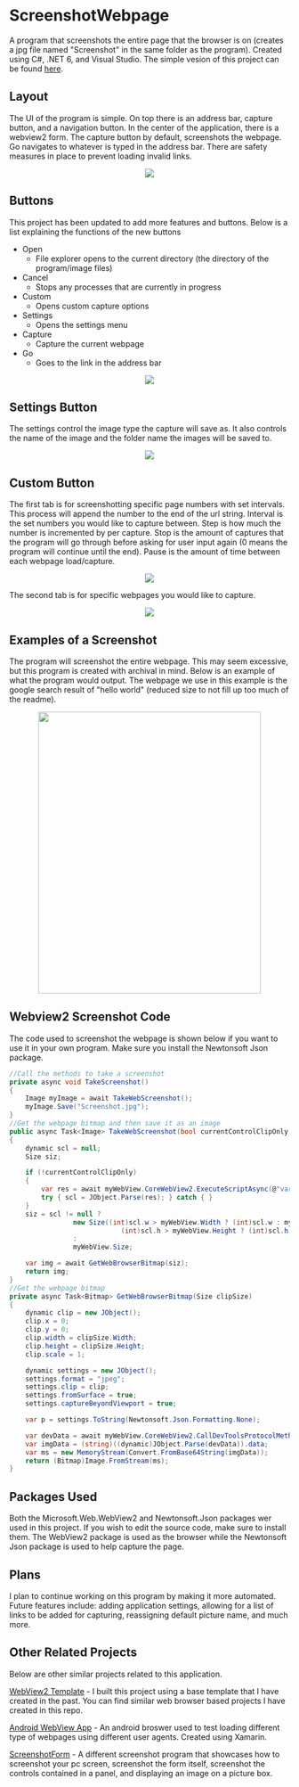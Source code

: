 # ScreenshotWebpage
A program that screenshots the entire page that the browser is on (creates a jpg file named "Screenshot" in the same folder as the program). Created using C#, .NET 6, and Visual Studio. The simple vesion of this project can be found [here](https://github.com/Kttra/ScreenshotWebpage/tree/SimpleVersion).

**Layout**
------------
The UI of the program is simple. On top there is an address bar, capture button, and a navigation button. In the center of the application, there is a webview2 form. The capture button by default, screenshots the webpage. Go navigates to whatever is typed in the address bar. There are safety measures in place to prevent loading invalid links.

<p align="center">
<img src="https://user-images.githubusercontent.com/100814612/177068454-30e3973a-9690-424c-a79c-5c1e699d0167.png"><img>
</p>

**Buttons**
------------
This project has been updated to add more features and buttons. Below is a list explaining the functions of the new buttons
- Open
    - File explorer opens to the current directory (the directory of the program/image files)
- Cancel
    - Stops any processes that are currently in progress
- Custom
    - Opens custom capture options
- Settings
    - Opens the settings menu
- Capture
    - Capture the current webpage
- Go
    - Goes to the link in the address bar

<p align="center">
<img src="https://user-images.githubusercontent.com/100814612/177064714-35c6979a-62d9-4fae-baa4-03e84e4e5149.png"><img>
</p>

**Settings Button**
-------
The settings control the image type the capture will save as. It also controls the name of the image and the folder name the images will be saved to.

<p align="center">
<img src="https://user-images.githubusercontent.com/100814612/177068315-7b623d0e-9fcc-403e-b261-2fecd4a64a6c.png"><img>
</p>

**Custom Button**
-------
The first tab is for screenshotting specific page numbers with set intervals. This process will append the number to the end of the url string. Interval is the set numbers you would like to capture between. Step is how much the number is incremented by per capture. Stop is the amount of captures that the program will go through before asking for user input again (0 means the program will continue until the end). Pause is the amount of time between each webpage load/capture.

<p align="center">
<img src="https://user-images.githubusercontent.com/100814612/177067035-1ed772c4-6b32-4301-a230-4986806d2168.png"><img>
</p>

The second tab is for specific webpages you would like to capture.

<p align="center">
<img src="https://user-images.githubusercontent.com/100814612/177067306-3c2ab798-d8ee-4c46-97ac-084f3b2ebd5c.png"><img>
</p>

**Examples of a Screenshot**
------------
The program will screenshot the entire webpage. This may seem excessive, but this program is created with archival in mind. Below is an example of what the program would output. The webpage we use in this example is the google search result of "hello world" (reduced size to not fill up too much of the readme).

<p align="center">
<img src="https://user-images.githubusercontent.com/100814612/167742872-7c91bec3-e4ce-4025-8ac9-457a0344c88a.jpg" width="400" height="506"><img>
</p>

**Webview2 Screenshot Code**
-------------------------
The code used to screenshot the webpage is shown below if you want to use it in your own program. Make sure you install the Newtonsoft Json package.

```csharp
//Call the methods to take a screenshot
private async void TakeScreenshot()
{
    Image myImage = await TakeWebScreenshot();
    myImage.Save("Screenshot.jpg");
}
//Get the webpage bitmap and then save it as an image
public async Task<Image> TakeWebScreenshot(bool currentControlClipOnly = false)
{
    dynamic scl = null;
    Size siz;

    if (!currentControlClipOnly)
    {
        var res = await myWebView.CoreWebView2.ExecuteScriptAsync(@"var v = {""w"":document.body.scrollWidth, ""h"":document.body.scrollHeight}; v;");
        try { scl = JObject.Parse(res); } catch { }
    }
    siz = scl != null ?
                new Size((int)scl.w > myWebView.Width ? (int)scl.w : myWebView.Width,
                            (int)scl.h > myWebView.Height ? (int)scl.h : myWebView.Height)
                :
                myWebView.Size;

    var img = await GetWebBrowserBitmap(siz);
    return img;
}
//Get the webpage bitmap
private async Task<Bitmap> GetWebBrowserBitmap(Size clipSize)
{
    dynamic clip = new JObject();
    clip.x = 0;
    clip.y = 0;
    clip.width = clipSize.Width;
    clip.height = clipSize.Height;
    clip.scale = 1;

    dynamic settings = new JObject();
    settings.format = "jpeg";
    settings.clip = clip;
    settings.fromSurface = true;
    settings.captureBeyondViewport = true;

    var p = settings.ToString(Newtonsoft.Json.Formatting.None);

    var devData = await myWebView.CoreWebView2.CallDevToolsProtocolMethodAsync("Page.captureScreenshot", p);
    var imgData = (string)((dynamic)JObject.Parse(devData)).data;
    var ms = new MemoryStream(Convert.FromBase64String(imgData));
    return (Bitmap)Image.FromStream(ms);
}
```

**Packages Used**
------------------
Both the Microsoft.Web.WebView2 and Newtonsoft.Json packages wer used in this project. If you wish to edit the source code, make sure to install them. The WebView2 package is used as the browser while the Newtonsoft Json package is used to help capture the page.

**Plans**
---------------
I plan to continue working on this program by making it more automated. Future features include: adding application settings, allowing for a list of links to be added for capturing, reassigning default picture name, and much more.

**Other Related Projects**
-----------------------
Below are other similar projects related to this application.

[WebView2 Template](https://github.com/Kttra/webView2Template) - I built this project using a base template that I have created in the past. You can find similar web browser based projects I have created in this repo.

[Android WebView App](https://github.com/Kttra/webViewXAM-Android) - An android broswer used to test loading different type of webpages using different user agents. Created using Xamarin.

[ScreenshotForm](https://github.com/Kttra/ScreenshotForm) - A different screenshot program that showcases how to screenshot your pc screen, screenshot the form itself, screenshot the controls contained in a panel, and displaying an image on a picture box.
